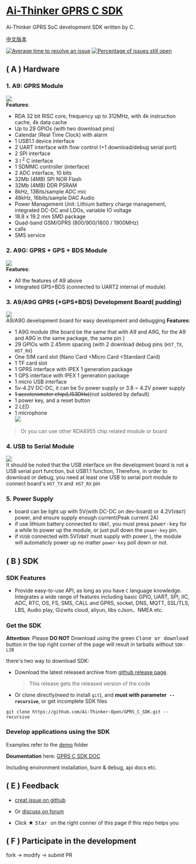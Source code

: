 [Ai-Thinker GPRS C SDK](https://github.com/Ai-Thinker-Open/GPRS-C-SDK)
=====

Ai-Thinker GPRS SoC development SDK written by C.

[中文版本](./README.md)


[![Average time to resolve an issue](http://isitmaintained.com/badge/resolution/ai-thinker-open/gprs_c_sdk.svg)](http://isitmaintained.com/project/ai-thinker-open/gprs_c_sdk "Average time to resolve an issue") [![Percentage of issues still open](http://isitmaintained.com/badge/open/ai-thinker-open/gprs_c_sdk.svg)](http://isitmaintained.com/project/ai-thinker-open/gprs_c_sdk "Percentage of issues still open")


## ( A ) Hardware

### 1. A9: GPRS Module

![](./doc/assets/A9.png) </br>
**Features**:
  * RDA 32 bit RISC core, frequency up to 312MHz, with 4k instruction cache, 4k data cache
  * Up to 29 GPIOs (with two download pins)
  * Calendar (Real Time Clock) with alarm
  * 1 USB1.1 device interface
  * 2 UART interface with flow control (+1 download/debug serial port)
  * 2 SPI interface
  * 3 I <sup>2</sup> C interface
  * 1 SDMMC controller (interface)
  * 2 ADC interface, 10 bits
  * 32Mb (4MB) SPI NOR Flash
  * 32Mb (4MB) DDR PSRAM
  * 8kHz, 13Bits/sample ADC mic
  * 48kHz, 16bits/sample DAC Audio
  * Power Management Unit: Lithium battery charge management, integrated DC-DC and LDOs, variable IO voltage
  * 18.8 x 19.2 mm SMD package
  * Quad-band GSM/GPRS (800/900/1800 / 1900MHz)
  * calls
  * SMS service

### 2. A9G: GPRS + GPS + BDS Module

![](./doc/assets/A9G.png) </br>
**Features**:
  * All the features of A9 above
  * Integrated GPS+BDS (connected to UART2 internal of module)

### 3. A9/A9G GPRS (+GPS+BDS) Development Board( pudding)

![](./doc/assets/A9G_dev.png) </br>
A9/A9G development board for easy development and debugging
**Features**:
  * 1 A9G module (the board be the same that with A9 and A9G, for the A9 and A9G in the same package, the same pin )
  * 29 GPIOs with 2.45mm spacing (with 2 download debug pins (`HST_TX`,` HST_RX`)
  * One SIM card slot (Nano Card <Micro Card <Standard Card)
  * 1 TF card slot
  * 1 GPRS interface with IPEX 1 generation package
  * 1 GPS interface with IPEX 1 generation package
  * 1 micro USB interface
  * 5v-4.2V DC-DC, it can be 5v power supply or 3.8 ~ 4.2V power supply
  * ~~1 accelerometer chip(LIS3DHx)~~(not soldered by default)
  * 1 power key, and a reset button
  * 2 LED
  * 1 microphone </br>
![](./doc/assets/pudding_pin.png) </br>

> Or you can use other RDA8955 chip related module or board

### 4. USB to Serial Module

![](./doc/assets/USB-UART.png) </br>
It should be noted that the USB interface on the development board is not a USB serial port function, but USB1.1 function,
Therefore, in order to download or debug, you need at least one USB to serial port module to connect board's `HST_TX` and` HST_RX` pin

### 5. Power Supply
* board can be light up with 5V(with DC-DC on dev-board) or 4.2V(`VBAT`) power, and ensure supply enough current(Peak current 2A)
* if use lithium battery connected to `VBAT`, you must press <kbd>power-key</kbd> for a while to power up the module, or just pull down the `power-key` pin.
* if `VUSB` connected with 5V(`VBAT` must supply with power ), the module will automaticly power up no matter `power-key` poll down or not.

## ( B ) SDK

### SDK Features

* Provide easy-to-use API, as long as you have `C` language knowledge. 
Integrates a wide range of features including basic GPIO, UART, SPI, IIC, ADC, RTC, OS, FS, SMS, CALL and GPRS, socket, DNS, MQTT, SSL/TLS, LBS, Audio play, Gizwits cloud, aliyun, libs cJson、NMEA etc.


### Get the SDK

**Attention**: Please **DO NOT** Download using the green <kbd> Clone or download </kbd> button in the top right corner of the page will result in tarballs without `SDK-LIB`

there's two way to download SDK:

* Download the latest released archive from [github release page](https://github.com/Ai-Thinker-Open/GPRS_C_SDK/releases).
  > This release gets the released version of the code

* Or clone directly(need to install `git`), and **must with parameter` --recursive`**, or get incomplete SDK files
```
git clone https://github.com/Ai-Thinker-Open/GPRS_C_SDK.git --recursive
```

### Develop applications using the SDK

Examples refer to the [demo](https://github.com/Ai-Thinker-Open/GPRS_C_SDK/tree/master/demo) folder

**Doumentation** here:  [GPRS C SDK DOC](https://ai-thinker-open.github.io/GPRS_C_SDK_DOC/en)

Including environment installation, burn & debug, api docs etc.


## ( E ) Feedback

* [creat issue on github](https://github.com/Ai-Thinker-Open/GPRS-C-SDK/issues/new)

* Or [discuss on forum ](http://bbs.ai-thinker.com/forum.php?mod=forumdisplay&fid=37)

* Click ★ <kbd> Star </kbd> on the right conner of this page if this repo helps you



## ( F ) Participate in the development

fork -> modify -> submit PR

